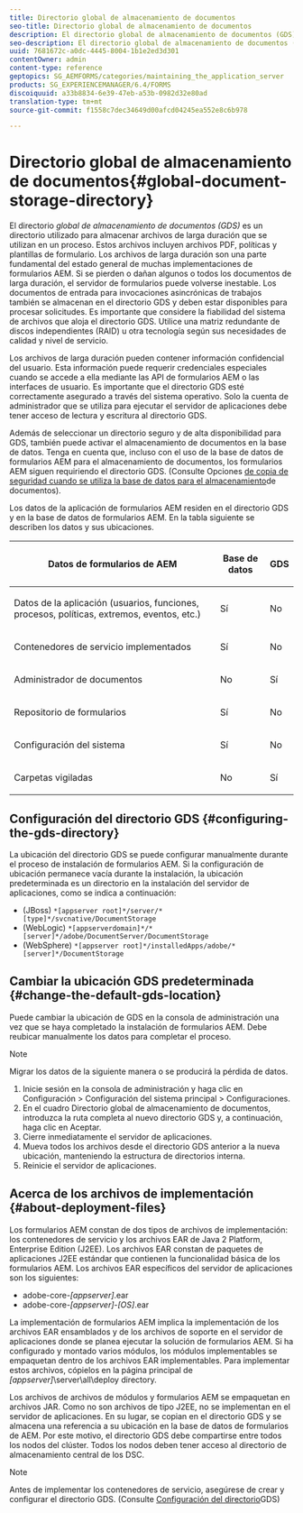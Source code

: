 ```yaml
---
title: Directorio global de almacenamiento de documentos
seo-title: Directorio global de almacenamiento de documentos
description: El directorio global de almacenamiento de documentos (GDS) es un directorio utilizado para almacenar archivos de larga duración que se utilizan en un proceso.
seo-description: El directorio global de almacenamiento de documentos (GDS) es un directorio utilizado para almacenar archivos de larga duración que se utilizan en un proceso.
uuid: 7681672c-a0dc-4445-8004-1b1e2ed3d301
contentOwner: admin
content-type: reference
geptopics: SG_AEMFORMS/categories/maintaining_the_application_server
products: SG_EXPERIENCEMANAGER/6.4/FORMS
discoiquuid: a33b8834-6e39-47eb-a53b-0982d32e80ad
translation-type: tm+mt
source-git-commit: f1558c7dec34649d00afcd04245ea552e8c6b978

---
```



# Directorio global de almacenamiento de documentos{#global-document-storage-directory}

El directorio *global de almacenamiento de documentos (GDS)* es un directorio utilizado para almacenar archivos de larga duración que se utilizan en un proceso. Estos archivos incluyen archivos PDF, políticas y plantillas de formulario. Los archivos de larga duración son una parte fundamental del estado general de muchas implementaciones de formularios AEM. Si se pierden o dañan algunos o todos los documentos de larga duración, el servidor de formularios puede volverse inestable. Los documentos de entrada para invocaciones asincrónicas de trabajos también se almacenan en el directorio GDS y deben estar disponibles para procesar solicitudes. Es importante que considere la fiabilidad del sistema de archivos que aloja el directorio GDS. Utilice una matriz redundante de discos independientes (RAID) u otra tecnología según sus necesidades de calidad y nivel de servicio.

Los archivos de larga duración pueden contener información confidencial del usuario. Esta información puede requerir credenciales especiales cuando se accede a ella mediante las API de formularios AEM o las interfaces de usuario. Es importante que el directorio GDS esté correctamente asegurado a través del sistema operativo. Solo la cuenta de administrador que se utiliza para ejecutar el servidor de aplicaciones debe tener acceso de lectura y escritura al directorio GDS.

Además de seleccionar un directorio seguro y de alta disponibilidad para GDS, también puede activar el almacenamiento de documentos en la base de datos. Tenga en cuenta que, incluso con el uso de la base de datos de formularios AEM para el almacenamiento de documentos, los formularios AEM siguen requiriendo el directorio GDS. (Consulte Opciones [de copia de seguridad cuando se utiliza la base de datos para el almacenamiento](/help/forms/using/admin-help/files-back-recover.md#backup-options-when-database-is-used-for-document-storage)de documentos).

Los datos de la aplicación de formularios AEM residen en el directorio GDS y en la base de datos de formularios AEM. En la tabla siguiente se describen los datos y sus ubicaciones.

<table> 
 <thead> 
  <tr> 
   <th><p>Datos de formularios de AEM</p></th> 
   <th><p>Base de datos</p></th> 
   <th><p>GDS</p></th> 
  </tr> 
 </thead> 
 <tbody>
  <tr> 
   <td><p>Datos de la aplicación (usuarios, funciones, procesos, políticas, extremos, eventos, etc.)</p></td> 
   <td><p>Sí</p></td> 
   <td><p>No</p></td> 
  </tr> 
  <tr> 
   <td><p>Contenedores de servicio implementados</p></td> 
   <td><p>Sí</p></td> 
   <td><p>No</p></td> 
  </tr> 
  <tr> 
   <td><p>Administrador de documentos </p></td> 
   <td><p>No</p></td> 
   <td><p>Sí</p></td> 
  </tr> 
  <tr> 
   <td><p>Repositorio de formularios</p></td> 
   <td><p>Sí</p></td> 
   <td><p>No</p></td> 
  </tr> 
  <tr> 
   <td><p>Configuración del sistema</p></td> 
   <td><p>Sí</p></td> 
   <td><p>No</p></td> 
  </tr> 
  <tr> 
   <td><p>Carpetas vigiladas</p></td> 
   <td><p>No</p></td> 
   <td><p>Sí</p></td> 
  </tr> 
 </tbody> 
</table>

## Configuración del directorio GDS {#configuring-the-gds-directory}

La ubicación del directorio GDS se puede configurar manualmente durante el proceso de instalación de formularios AEM. Si la configuración de ubicación permanece vacía durante la instalación, la ubicación predeterminada es un directorio en la instalación del servidor de aplicaciones, como se indica a continuación:

* (JBoss) `*[appserver root]*/server/*[type]*/svcnative/DocumentStorage`
* (WebLogic) `*[appserverdomain]*/*[server]*/adobe/DocumentServer/DocumentStorage`
* (WebSphere) `*[appserver root]*/installedApps/adobe/*[server]*/DocumentStorage`

## Cambiar la ubicación GDS predeterminada {#change-the-default-gds-location}

Puede cambiar la ubicación de GDS en la consola de administración una vez que se haya completado la instalación de formularios AEM. Debe reubicar manualmente los datos para completar el proceso.

>[!NOTE]
>
>Migrar los datos de la siguiente manera o se producirá la pérdida de datos.

1. Inicie sesión en la consola de administración y haga clic en Configuración > Configuración del sistema principal > Configuraciones.
1. En el cuadro Directorio global de almacenamiento de documentos, introduzca la ruta completa al nuevo directorio GDS y, a continuación, haga clic en Aceptar.
1. Cierre inmediatamente el servidor de aplicaciones.
1. Mueva todos los archivos desde el directorio GDS anterior a la nueva ubicación, manteniendo la estructura de directorios interna.
1. Reinicie el servidor de aplicaciones.

## Acerca de los archivos de implementación {#about-deployment-files}

Los formularios AEM constan de dos tipos de archivos de implementación: los contenedores de servicio y los archivos EAR de Java 2 Platform, Enterprise Edition (J2EE). Los archivos EAR constan de paquetes de aplicaciones J2EE estándar que contienen la funcionalidad básica de los formularios AEM. Los archivos EAR específicos del servidor de aplicaciones son los siguientes:

* adobe-core-*[appserver]*.ear
* adobe-core-*[appserver]*-*[OS]*.ear

La implementación de formularios AEM implica la implementación de los archivos EAR ensamblados y de los archivos de soporte en el servidor de aplicaciones donde se planea ejecutar la solución de formularios AEM. Si ha configurado y montado varios módulos, los módulos implementables se empaquetan dentro de los archivos EAR implementables. Para implementar estos archivos, cópielos en la página principal de *[appserver]*\server\all\deploy directory.

Los archivos de archivos de módulos y formularios AEM se empaquetan en archivos JAR. Como no son archivos de tipo J2EE, no se implementan en el servidor de aplicaciones. En su lugar, se copian en el directorio GDS y se almacena una referencia a su ubicación en la base de datos de formularios de AEM. Por este motivo, el directorio GDS debe compartirse entre todos los nodos del clúster. Todos los nodos deben tener acceso al directorio de almacenamiento central de los DSC.

>[!NOTE]
>
>Antes de implementar los contenedores de servicio, asegúrese de crear y configurar el directorio GDS. (Consulte [Configuración del directorio](global-document-storage-directory.md#configuring-the-gds-directory)GDS)

